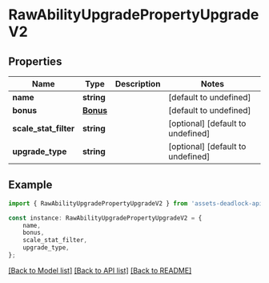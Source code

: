 # RawAbilityUpgradePropertyUpgradeV2


## Properties

Name | Type | Description | Notes
------------ | ------------- | ------------- | -------------
**name** | **string** |  | [default to undefined]
**bonus** | [**Bonus**](Bonus.md) |  | [default to undefined]
**scale_stat_filter** | **string** |  | [optional] [default to undefined]
**upgrade_type** | **string** |  | [optional] [default to undefined]

## Example

```typescript
import { RawAbilityUpgradePropertyUpgradeV2 } from 'assets-deadlock-api-client';

const instance: RawAbilityUpgradePropertyUpgradeV2 = {
    name,
    bonus,
    scale_stat_filter,
    upgrade_type,
};
```

[[Back to Model list]](../README.md#documentation-for-models) [[Back to API list]](../README.md#documentation-for-api-endpoints) [[Back to README]](../README.md)
